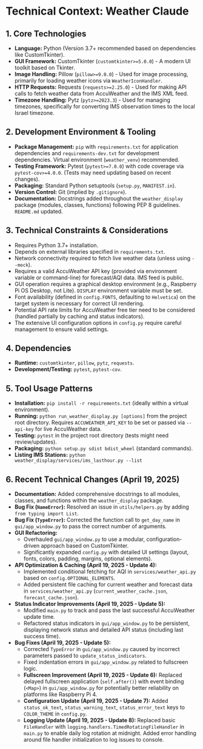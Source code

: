 # Technical Context: Weather Claude

## 1. Core Technologies

- **Language:** Python (Version 3.7+ recommended based on dependencies like CustomTkinter).
- **GUI Framework:** CustomTkinter (`customtkinter>=5.0.0`) - A modern UI toolkit based on Tkinter.
- **Image Handling:** Pillow (`pillow>=9.0.0`) - Used for image processing, primarily for loading weather icons via `WeatherIconHandler`.
- **HTTP Requests:** Requests (`requests>=2.25.0`) - Used for making API calls to fetch weather data from AccuWeather and the IMS XML feed.
- **Timezone Handling:** Pytz (`pytz>=2023.3`) - Used for managing timezones, specifically for converting IMS observation times to the local Israel timezone.

## 2. Development Environment & Tooling

- **Package Management:** `pip` with `requirements.txt` for application dependencies and `requirements-dev.txt` for development dependencies. Virtual environment (`weather_venv`) recommended.
- **Testing Framework:** Pytest (`pytest>=7.0.0`) with code coverage via `pytest-cov>=4.0.0`. (Tests may need updating based on recent changes).
- **Packaging:** Standard Python setuptools (`setup.py`, `MANIFEST.in`).
- **Version Control:** Git (implied by `.gitignore`).
- **Documentation:** Docstrings added throughout the `weather_display` package (modules, classes, functions) following PEP 8 guidelines. `README.md` updated.

## 3. Technical Constraints & Considerations

- Requires Python 3.7+ installation.
- Depends on external libraries specified in `requirements.txt`.
- Network connectivity required to fetch live weather data (unless using `--mock`).
- Requires a valid AccuWeather API key (provided via environment variable or command-line) for forecast/AQI data. IMS feed is public.
- GUI operation requires a graphical desktop environment (e.g., Raspberry Pi OS Desktop, not Lite). `DISPLAY` environment variable must be set.
- Font availability (defined in `config.FONTS`, defaulting to `Helvetica`) on the target system is necessary for correct UI rendering.
- Potential API rate limits for AccuWeather free tier need to be considered (handled partially by caching and status indicators).
- The extensive UI configuration options in `config.py` require careful management to ensure valid settings.

## 4. Dependencies

- **Runtime:** `customtkinter`, `pillow`, `pytz`, `requests`.
- **Development/Testing:** `pytest`, `pytest-cov`.

## 5. Tool Usage Patterns

- **Installation:** `pip install -r requirements.txt` (ideally within a virtual environment).
- **Running:** `python run_weather_display.py [options]` from the project root directory. Requires `ACCUWEATHER_API_KEY` to be set or passed via `--api-key` for live AccuWeather data.
- **Testing:** `pytest` in the project root directory (tests might need review/updates).
- **Packaging:** `python setup.py sdist bdist_wheel` (standard commands).
- **Listing IMS Stations:** `python weather_display/services/ims_lasthour.py --list`

## 6. Recent Technical Changes (April 19, 2025)

- **Documentation:** Added comprehensive docstrings to all modules, classes, and functions within the `weather_display` package.
- **Bug Fix (`NameError`):** Resolved an issue in `utils/helpers.py` by adding `from typing import List`.
- **Bug Fix (`TypeError`):** Corrected the function call to `get_day_name` in `gui/app_window.py` to pass the correct number of arguments.
- **GUI Refactoring:**
    - Overhauled `gui/app_window.py` to use a modular, configuration-driven approach based on CustomTkinter.
    - Significantly expanded `config.py` with detailed UI settings (layout, fonts, colors, padding, margins, optional elements).
- **API Optimization & Caching (April 19, 2025 - Update 4):**
    - Implemented conditional fetching for AQI in `services/weather_api.py` based on `config.OPTIONAL_ELEMENTS`.
    - Added persistent file caching for current weather and forecast data in `services/weather_api.py` (`current_weather_cache.json`, `forecast_cache.json`).
- **Status Indicator Improvements (April 19, 2025 - Update 5):**
    - Modified `main.py` to track and pass the last successful AccuWeather update time.
    - Refactored status indicators in `gui/app_window.py` to be persistent, displaying network status and detailed API status (including last success time).
- **Bug Fixes (April 19, 2025 - Update 5):**
    - Corrected `TypeError` in `gui/app_window.py` caused by incorrect parameters passed to `update_status_indicators`.
    - Fixed indentation errors in `gui/app_window.py` related to fullscreen logic.
    - **Fullscreen Improvement (April 19, 2025 - Update 6):** Replaced delayed fullscreen application (`self.after()`) with event binding (`<Map>`) in `gui/app_window.py` for potentially better reliability on platforms like Raspberry Pi 4.
    - **Configuration Update (April 19, 2025 - Update 7):** Added `status_ok_text`, `status_warning_text`, `status_error_text` keys to `COLOR_THEME` in `config.py`.
    - **Logging Update (April 19, 2025 - Update 8):** Replaced basic `FileHandler` with `logging.handlers.TimedRotatingFileHandler` in `main.py` to enable daily log rotation at midnight. Added error handling around file handler initialization to log issues to console.
